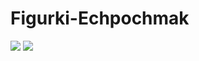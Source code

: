 # Figurki-Echpochmak
![](https://media.discordapp.net/attachments/762361820882534450/771751207600521226/petthesomik.gif)
![](https://i.imgur.com/Htswwxy.png)

